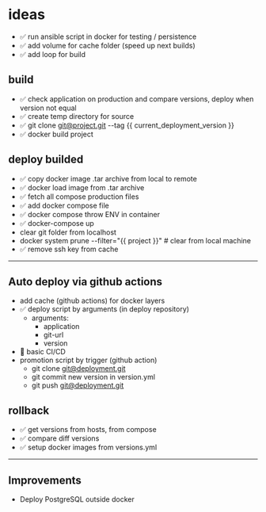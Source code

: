 # ideas
- ✅ run ansible script in docker for testing / persistence
- ✅ add volume for cache folder (speed up next builds)
- ✅ add loop for build

## build
- ✅ check application on production and compare versions, deploy when version not equal
- ✅ create temp directory for source
- ✅ git clone git@project.git --tag {{ current_deployment_version }}
- ✅ docker build project

## deploy builded
- ✅ copy docker image .tar archive from local to remote
- ✅ docker load image from .tar archive
- ✅ fetch all compose production files
- ✅ add docker compose file
- ✅ docker compose throw ENV in container
- ✅ docker-compose up
- clear git folder from localhost
- docker system prune --filter="{{ project }}" # clear from local machine
- ✅ remove ssh key from cache

---
## Auto deploy via github actions
- add cache (github actions) for docker layers
- ✅ deploy script by arguments (in deploy repository)
  - arguments:
    - application
    - git-url
    - version
- 🤗 basic CI/CD
- promotion script by trigger (github action)
  - git clone git@deployment.git
  - git commit new version in version.yml
  - git push git@deployment.git

## rollback
- ✅ get versions from hosts, from compose
- ✅ compare diff versions
- ✅ setup docker images from versions.yml

---
## Improvements
- Deploy PostgreSQL outside docker